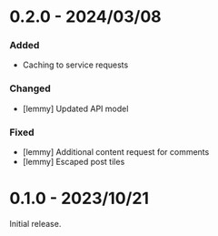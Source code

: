 # 0.2.0 - 2024/03/08

### Added
- Caching to service requests

### Changed
- \[lemmy\] Updated API model

### Fixed
- \[lemmy\] Additional content request for comments
- \[lemmy\] Escaped post tiles

# 0.1.0 - 2023/10/21

Initial release.
